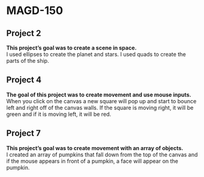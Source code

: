 # MAGD-150

## Project 2
**This project’s goal was to create a scene in space.** <br>
I used ellipses to create the planet and stars. I used quads to create the parts of the ship.

## Project 4
**The goal of this project was to create movement and use mouse inputs.** <br>
When you click on the canvas a new square will pop up and start to bounce left and right off of the canvas walls. If the square is moving right, it will be green and if it is moving left, it will be red.

## Project 7
**This project’s goal was to create movement with an array of objects.** <br>
I created an array of pumpkins that fall down from the top of the canvas and if the mouse appears in front of a pumpkin, a face will appear on the pumpkin.


